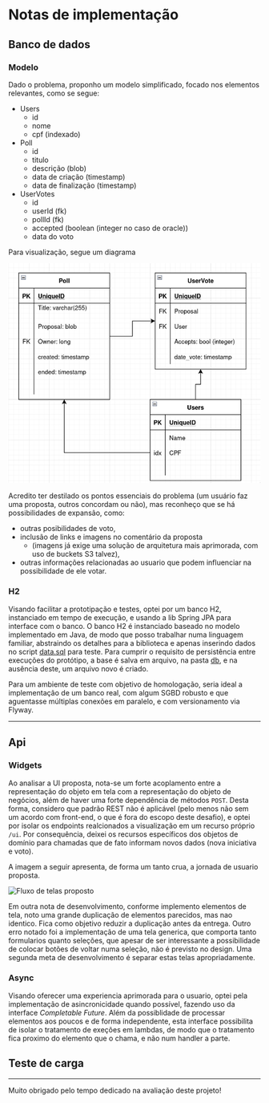 # Notas de implementação 

## Banco de dados
### Modelo

Dado o problema, proponho um modelo simplificado, focado nos elementos relevantes, como se segue:

- Users
  - id
  - nome
  - cpf (indexado)
- Poll
  - id
  - titulo
  - descrição (blob)
  - data de criação (timestamp)
  - data de finalização (timestamp)
- UserVotes
  - id
  - userId (fk)
  - pollId (fk)
  - accepted (boolean (integer no caso de oracle))
  - data do voto

Para visualização, segue um diagrama

![Proposta de banco de dados](./db_proposal.png)

Acredito ter destilado os pontos essenciais do problema (um usuário faz uma proposta,
outros concordam ou não), mas reconheço que se há possibilidades de expansão, como:
- outras posibilidades de voto,
- inclusão de links e imagens no comentário da proposta
  - (imagens já exige uma solução de arquitetura mais aprimorada, com uso de buckets S3 talvez),
- outras informações relacionadas ao usuario que podem influenciar na possibilidade de ele votar.

### H2
Visando facilitar a prototipação e testes, optei por um banco H2, instanciado em
tempo de execução, e usando a lib Spring JPA para interface com o banco.
O banco H2 é instanciado baseado no modelo implementado em Java, de modo que posso 
trabalhar numa linguagem familiar, abstraindo os detalhes para a biblioteca e apenas 
inserindo dados no script [data.sql](../src/main/resources/data.sql) para teste.
Para cumprir o requisito de persistência entre execuções do protótipo, a base é salva 
em arquivo, na pasta [db](../db), e na ausência deste, um arquivo novo é criado.

Para um ambiente de teste com objetivo de homologação, seria ideal a implementação 
de um banco real, com algum SGBD robusto e que aguentasse múltiplas conexões em 
paralelo, e com versionamento via Flyway.

****

## Api
### Widgets
Ao analisar a UI proposta, nota-se um forte acoplamento entre a representação do 
objeto em tela com a representação do objeto de negócios, além de haver uma forte
dependência de métodos `POST`. Desta forma, considero que padrão REST não é aplicável 
(pelo menos não sem um acordo com front-end, o que é fora do escopo deste desafio),
e optei por isolar os endpoints realcionados a visualização em um recurso próprio `/ui`.
Por consequência, deixei os recursos específicos dos objetos de
domínio para chamadas que de fato informam novos dados (nova iniciativa e voto).

A imagem a seguir apresenta, de forma um tanto crua, a jornada de usuario proposta.

![Fluxo de telas proposto](./screen_flow.png)

Em outra nota de desenvolvimento, conforme implemento elementos de tela, noto uma grande
duplicação de elementos parecidos, mas nao identico. Fica como objetivo 
reduzir a duplicação antes da entrega.
Outro erro notado foi a implementação de uma tela generica, que comporta tanto
formularios quanto seleções, que apesar de ser interessante a possibilidade de 
colocar botões de voltar numa seleção, não é previsto no design. Uma segunda meta
de desenvolvimento é separar estas telas apropriadamente.


### Async
Visando oferecer uma experiencia aprimorada para o usuario, optei pela implementação de 
asincronicidade quando possível, fazendo uso da interface _Completable Future_. Além da 
possiblidade de processar elementos aos poucos e de forma independente,
esta interface possibilita de isolar o tratamento de exeções em lambdas, 
de modo que o tratamento fica proximo do elemento que o chama, e não num handler a parte.

## Teste de carga

****

Muito obrigado pelo tempo dedicado na avaliação deste projeto!
